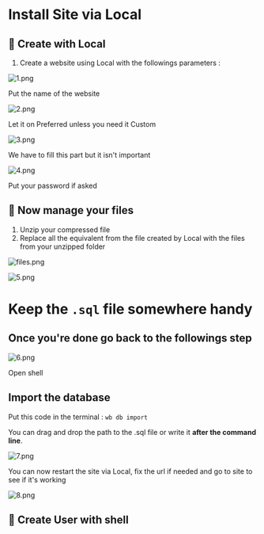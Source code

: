 # Install Site via Local

## 👾 Create with Local

1. Create a website using Local with the followings parameters :

![1.png](Install%20Site%20via%20Local%2006664726d4fe41f6a4f3ac3e8db1fe2d/1.png)

Put the name of the website

![2.png](Install%20Site%20via%20Local%2006664726d4fe41f6a4f3ac3e8db1fe2d/2.png)

Let it on Preferred unless you need it Custom

![3.png](Install%20Site%20via%20Local%2006664726d4fe41f6a4f3ac3e8db1fe2d/3.png)

We have to fill this part but it isn't important

![4.png](Install%20Site%20via%20Local%2006664726d4fe41f6a4f3ac3e8db1fe2d/4.png)

Put your password if asked

## 📂 Now manage your files

1. Unzip your compressed file
2. Replace all the equivalent from the file  created by Local with the files from your unzipped folder

![files.png](Install%20Site%20via%20Local%2006664726d4fe41f6a4f3ac3e8db1fe2d/files.png)

![5.png](Install%20Site%20via%20Local%2006664726d4fe41f6a4f3ac3e8db1fe2d/5.png)

# Keep the `.sql` file somewhere handy

## Once you're done go back to the followings step

![6.png](Install%20Site%20via%20Local%2006664726d4fe41f6a4f3ac3e8db1fe2d/6.png)

Open shell

## Import the database

Put this code in the terminal : `wb db import`

You can drag and drop the path to the .sql file or write it **after the command line**.

![7.png](Install%20Site%20via%20Local%2006664726d4fe41f6a4f3ac3e8db1fe2d/7.png)

You can now restart the site via Local, fix the url if needed and go to site to see if it's working

![8.png](Install%20Site%20via%20Local%2006664726d4fe41f6a4f3ac3e8db1fe2d/8.png)

## 👤 Create User with shell